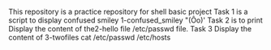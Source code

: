 This repository is a practice repository for shell basic project
Task 1 is a script to display confused smiley 1-confused_smiley  "(Ôo)'
Task 2  is to print Display the content of the2-hello file  /etc/passwd file.
Task 3 Display the content of 3-twofiles  cat /etc/passwd /etc/hosts

